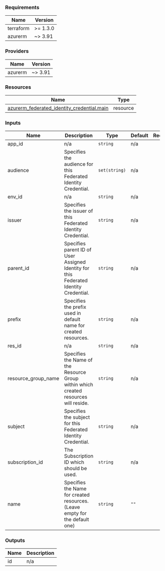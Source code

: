 <!-- BEGIN_TF_DOCS -->
### Requirements

| Name | Version |
|------|---------|
| terraform | >= 1.3.0 |
| azurerm | ~> 3.91 |

### Providers

| Name | Version |
|------|---------|
| azurerm | ~> 3.91 |

### Resources

| Name | Type |
|------|------|
| [azurerm_federated_identity_credential.main](https://registry.terraform.io/providers/hashicorp/azurerm/latest/docs/resources/federated_identity_credential) | resource |

### Inputs

| Name | Description | Type | Default | Required |
|------|-------------|------|---------|:--------:|
| app\_id | n/a | `string` | n/a | yes |
| audience | Specifies the audience for this Federated Identity Credential. | `set(string)` | n/a | yes |
| env\_id | n/a | `string` | n/a | yes |
| issuer | Specifies the issuer of this Federated Identity Credential. | `string` | n/a | yes |
| parent\_id | Specifies parent ID of User Assigned Identity for this Federated Identity Credential. | `string` | n/a | yes |
| prefix | Specifies the prefix used in default name for created resources. | `string` | n/a | yes |
| res\_id | n/a | `string` | n/a | yes |
| resource\_group\_name | Specifies the Name of the Resource Group within which created resources will reside. | `string` | n/a | yes |
| subject | Specifies the subject for this Federated Identity Credential. | `string` | n/a | yes |
| subscription\_id | The Subscription ID which should be used. | `string` | n/a | yes |
| name | Specifies the Name for created resources. (Leave empty for the default one) | `string` | `""` | no |

### Outputs

| Name | Description |
|------|-------------|
| id | n/a |
<!-- END_TF_DOCS -->